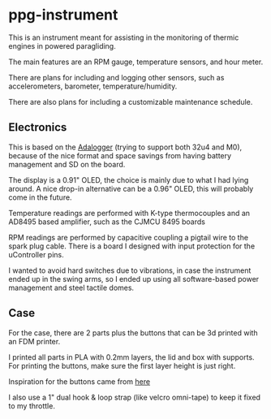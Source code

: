 # ppg-instrument
This is an instrument meant for assisting in the monitoring of thermic engines in powered paragliding.

The main features are an RPM gauge, temperature sensors, and hour meter.

There are plans for including and logging other sensors, such as accelerometers, barometer, temperature/humidity.

There are also plans for including a customizable maintenance schedule.

## Electronics
This is based on the [Adalogger](https://www.adafruit.com/?q=adalogger&sort=BestMatch) (trying to support both 32u4 and M0), because of the nice format and space savings from having battery management and SD on the board.

The display is a 0.91" OLED, the choice is mainly due to what I had lying around. A nice drop-in alternative can be a 0.96" OLED, this will probably come in the future.

Temperature readings are performed with K-type thermocouples and an AD8495 based amplifier, such as the CJMCU 8495 boards

RPM readings are performed by capacitive coupling a pigtail wire to the spark plug cable. There is a board I designed with input protection for the uController pins.

I wanted to avoid hard switches due to vibrations, in case the instrument ended up in the swing arms, so I ended up using all software-based power management and steel tactile domes.

## Case
For the case, there are 2 parts plus the buttons that can be 3d printed with an FDM printer.

I printed all parts in PLA with 0.2mm layers, the lid and box with supports. For printing the buttons, make sure the first layer height is just right.

Inspiration for the buttons came from [here](https://www.instagram.com/p/BypbXyjohMr/)

I also use a 1" dual hook & loop strap (like velcro omni-tape) to keep it fixed to my throttle.